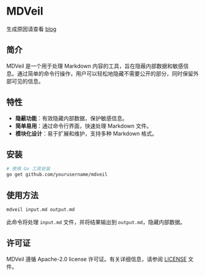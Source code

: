 # MDVeil

生成原因请查看 [blog](https://ljtian.com/ai-%E6%98%AF%E5%A6%82%E4%BD%95%E5%B8%AE%E5%8A%A9%E6%88%91%E7%BC%96%E5%86%99%E7%A8%8B%E5%BA%8F%E7%9A%84)

## 简介

MDVeil 是一个用于处理 Markdown 内容的工具，旨在隐蔽内部数据和敏感信息。通过简单的命令行操作，用户可以轻松地隐藏不需要公开的部分，同时保留外部可见的信息。

## 特性

- **隐蔽功能**：有效隐藏内部数据，保护敏感信息。
- **简单易用**：通过命令行界面，快速处理 Markdown 文件。
- **模块化设计**：易于扩展和维护，支持多种 Markdown 格式。

## 安装

```bash
# 使用 Go 工具安装
go get github.com/yourusername/mdveil
```

## 使用方法

```bash
mdveil input.md output.md
```

此命令将处理 `input.md` 文件，并将结果输出到 `output.md`，隐藏内部数据。

## 许可证

MDVeil 遵循 Apache-2.0 license 许可证。有关详细信息，请参阅 [LICENSE](LICENSE) 文件。
